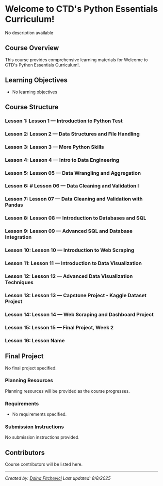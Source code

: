 # Welcome to CTD's Python Essentials Curriculum!

No description available

## Course Overview

This course provides comprehensive learning materials for Welcome to CTD's Python Essentials Curriculum!.

## Learning Objectives

- No learning objectives

## Course Structure

### Lesson 1: Lesson 1 — Introduction to Python Test
### Lesson 2: Lesson 2 — Data Structures and File Handling
### Lesson 3: Lesson 3 — More Python Skills
### Lesson 4: Lesson 4 — Intro to Data Engineering
### Lesson 5: Lesson 05 — Data Wrangling and Aggregation
### Lesson 6: # Lesson 06 — Data Cleaning and Validation I
### Lesson 7: Lesson 07 — Data Cleaning and Validation with Pandas
### Lesson 8: Lesson 08 — Introduction to Databases and SQL
### Lesson 9: Lesson 09 — Advanced SQL and Database Integration
### Lesson 10: Lesson 10 — Introduction to Web Scraping
### Lesson 11: Lesson 11 — Introduction to Data Visualization
### Lesson 12: Lesson 12 — Advanced Data Visualization Techniques
### Lesson 13: Lesson 13 — Capstone Project - Kaggle Dataset Project
### Lesson 14: Lesson 14 — Web Scraping and Dashboard Project
### Lesson 15: Lesson 15 — Final Project, Week 2
### Lesson 16: Lesson Name

## Final Project

No final project specified.

### Planning Resources

Planning resources will be provided as the course progresses.

### Requirements

- No requirements specified.

### Submission Instructions

No submission instructions provided.

## Contributors

Course contributors will be listed here.

---

*Created by: [Doina Fitchevici](https://github.com/DoinaFitchevici)*
*Last updated: 8/8/2025*